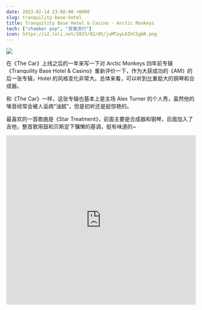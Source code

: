 ```yaml
---
date: 2023-02-14 23:08:00 +0000
slug: tranquility-base-hotel
title: Tranquility Base Hotel & Casino · Arctic Monkeys
tech: ["chamber pop", "另类流行"]
icon: https://s2.loli.net/2023/02/05/juMTayL6IhCSgbR.png
---
```


![](https://s2.loli.net/2023/02/05/G5SEiMefoItCynQ.png)

在《The Car》上线之后的一年来写一下对 Arctic Monkeys 四年前专辑《Tranquility Base Hotel & Casino》重新评价一下，作为大获成功的《AM》的后一张专辑，Hotel 的风格变化非常大。总体来看，可以听到比重挺大的钢琴和合成器。

和《The Car》一样，这张专辑也基本上是主场 Alex Turner 的个人秀，虽然他的嗓音经常会被人诟病“油腻”，但是初听还是挺惊艳的。

最喜欢的一首歌曲是《Star Treatment》，前面主要是合成器和钢琴，后面加入了吉他，整首歌用鼓和贝斯定下慵懒的基调，挺有味道的~

<iframe allow="autoplay *; encrypted-media *; fullscreen *; clipboard-write" frameborder="0" height="450" style="width:100%;max-width:660px;overflow:hidden;background:transparent;" sandbox="allow-forms allow-popups allow-same-origin allow-scripts allow-storage-access-by-user-activation allow-top-navigation-by-user-activation" src="https://embed.music.apple.com/us/album/tranquility-base-hotel-casino/1367926252"></iframe>
